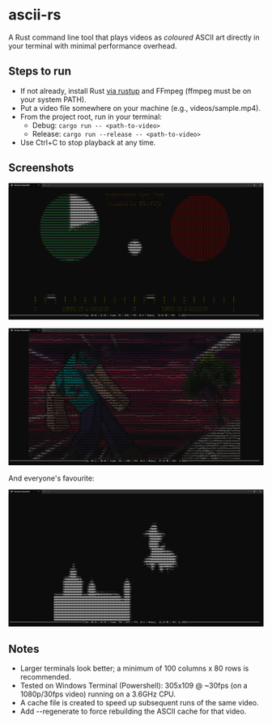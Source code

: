 ﻿# ascii-rs

A Rust command line tool that plays videos as _coloured_ ASCII art directly in your terminal with minimal performance overhead.

## Steps to run

-   If not already, install Rust [via rustup](https://rustup.rs) and FFmpeg (ffmpeg must be on your system PATH).
-   Put a video file somewhere on your machine (e.g., videos/sample.mp4).
-   From the project root, run in your terminal:
    -   Debug: `cargo run -- <path-to-video>`
    -   Release: `cargo run --release -- <path-to-video>`
-   Use Ctrl+C to stop playback at any time.

## Screenshots

![sync_test.png](img/sync_test.png)

![steve.png](img/steve.png)

And everyone's favourite:

![bad_apple.png](img/bad_apple.png)

## Notes

-   Larger terminals look better; a minimum of 100 columns x 80 rows is recommended.
-   Tested on Windows Terminal (Powershell): 305x109 @ ~30fps (on a 1080p/30fps video) running on a 3.6GHz CPU.
-   A cache file is created to speed up subsequent runs of the same video.
-   Add --regenerate to force rebuilding the ASCII cache for that video.
